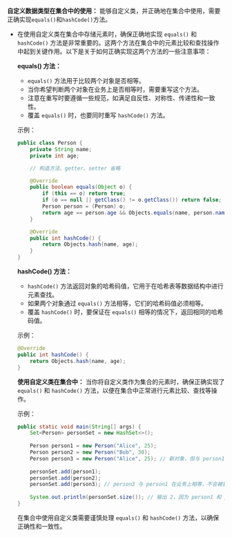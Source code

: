 **自定义数据类型在集合中的使用：** 能够自定义类，并正确地在集合中使用，需要正确实现`equals()`和`hashCode()`方法。

- 在使用自定义类在集合中存储元素时，确保正确地实现 `equals()` 和 `hashCode()` 方法是非常重要的。这两个方法在集合中的元素比较和查找操作中起到关键作用。以下是关于如何正确实现这两个方法的一些注意事项：

  **equals() 方法：**
  - `equals()` 方法用于比较两个对象是否相等。
  - 当你希望判断两个对象在业务上是否相等时，需要重写这个方法。
  - 注意在重写时要遵循一些规范，如满足自反性、对称性、传递性和一致性。
  - 覆盖 `equals()` 时，也要同时重写 `hashCode()` 方法。

  示例：
  ```java
  public class Person {
      private String name;
      private int age;
  
      // 构造方法、getter、setter 省略
  
      @Override
      public boolean equals(Object o) {
          if (this == o) return true;
          if (o == null || getClass() != o.getClass()) return false;
          Person person = (Person) o;
          return age == person.age && Objects.equals(name, person.name);
      }
  
      @Override
      public int hashCode() {
          return Objects.hash(name, age);
      }
  }
  ```

  **hashCode() 方法：**
  - `hashCode()` 方法返回对象的哈希码值，它用于在哈希表等数据结构中进行元素查找。
  - 如果两个对象通过 `equals()` 方法相等，它们的哈希码值必须相等。
  - 覆盖 `hashCode()` 时，要保证在 `equals()` 相等的情况下，返回相同的哈希码值。

  示例：
  ```java
  @Override
  public int hashCode() {
      return Objects.hash(name, age);
  }
  ```

  **使用自定义类在集合中：**
  当你将自定义类作为集合的元素时，确保正确实现了 `equals()` 和 `hashCode()` 方法，以便在集合中正常进行元素比较、查找等操作。

  示例：
  ```java
  public static void main(String[] args) {
      Set<Person> personSet = new HashSet<>();
      
      Person person1 = new Person("Alice", 25);
      Person person2 = new Person("Bob", 30);
      Person person3 = new Person("Alice", 25); // 新对象，但与 person1 在业务上相等
      
      personSet.add(person1);
      personSet.add(person2);
      personSet.add(person3); // person3 与 person1 在业务上相等，不会被重复添加
      
      System.out.println(personSet.size()); // 输出 2，因为 person1 和 person3 在集合中被视为同一个对象
  }
  ```

  在集合中使用自定义类需要谨慎处理 `equals()` 和 `hashCode()` 方法，以确保正确性和一致性。